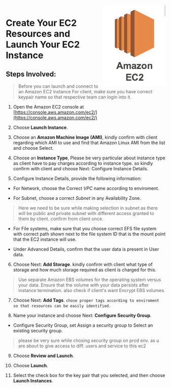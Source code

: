 <img src="icon1.png" align="right" />


# Create Your EC2 Resources and Launch Your EC2 Instance
## Steps Involved:
> Before you can launch and connect to an Amazon EC2 instance For client, make sure you have correct keypair name so that respective team can login into it.
1. Open the Amazon EC2 console at [https://console.aws.amazon.com/ec2/](https://console.aws.amazon.com/ec2/)

2. Choose **Launch Instance**.

3. Choose an **Amazon Machine Image (AMI)**, kindly confirm with client regarding which AMI to use and find that Amazon Linux AMI from the list and choose Select.

4. Choose an **Instance Type**, Please be very particular about instance type as client have to pay charges according to instance type. so kindly confirm with client and choose Next: Configure Instance Details.

5. Configure Instance Details, provide the following information:

  - For Network, choose the Correct *VPC* name according to enviroment.

  - For Subnet, choose a correct *Subnet* in any Availability Zone.
  > Here we need to be sure while making selection in subnet as there will be public and private subnet with different access granted to them by client. confirm from client once.

  - For File systems, make sure that you choose correct EFS file system with correct path shown next to the file system ID that is the mount point that the EC2 instance will use.

  - Under Advanced Details, confirm that the user data is present in User data.

6. Choose Next: **Add Storage**. kindly confirm with client what type of storage and how much storage required as client is charged for this.
> Use separate Amazon EBS volumes for the operating system versus your data. Ensure that the volume with your data persists after instance termination. also check if client's want Encrypt EBS volumes.

7. Choose Next: **Add Tags**. `chose proper tags according to enviroment so that resources can be easily identified.`

8. Name your instance and choose Next: **Configure Security Group**.

- Configure Security Group, set Assign a security group to Select an existing security group. 
> please be very sure while chosing security group on prod env. as u are about to give access to diff. users and service to this ec2

9. Choose **Review and Launch**.

10. Choose **Launch**.

11. Select the check box for the key pair that you selected, and then choose **Launch Instances**.
